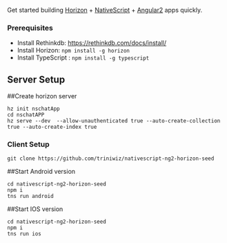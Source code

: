 Get started building [Horizon](http://horizon.io/) + [NativeScript](https://www.nativescript.org/) + [Angular2](https://angular.io/) apps quickly.

### Prerequisites

* Install Rethinkdb: https://rethinkdb.com/docs/install/
* Install Horizon: `npm install -g horizon`
* Install TypeScript : `npm install -g typescript`


## Server Setup


##Create horizon server

```
hz init nschatApp
cd nschatAPP
hz serve --dev  --allow-unauthenticated true --auto-create-collection true --auto-create-index true
```

### Client Setup

`git clone https://github.com/triniwiz/nativescript-ng2-horizon-seed`

##Start Android version
```
cd nativescript-ng2-horizon-seed
npm i
tns run android
```

##Start IOS version
```
cd nativescript-ng2-horizon-seed
npm i
tns run ios
```
